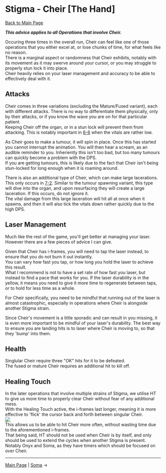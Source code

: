
# Stigma - Cheir [The Hand]

[Back to Main Page](../index.md)

***This advice applies to all Operations that involve Cheir.*** <br>

Occuring three times in the overall run, Cheir can feel like one of those operations that you either excel at, or lose chunks of time, for what feels like no reason. <br>
There is a marginal aspect or randomness that Cheir exhibits, notably with its movement as it may swerve around your cursor, or you may struggle to properly stun lock it into place. <br>
Cheir heavily relies on your laser management and accuracy to be able to effectively deal with it. <br>

## Attacks

Cheir comes in three variations (excluding the Mature/Fused variant), each with different attacks. There is no way to differentiate them physically, only by their attacks, or if you know the wave you are on for that particular patient. <br>
Keeping Cheir off the organ, or in a stun lock will prevent them from attacking. This is notably important in [6-6](../chp/chp6.md#6-6) when the vitals are rather low. <br>

As Cheir goes to make a tumour, it will spin in place. Once this has started you cannot interrupt the animation. You will then hear a scream, as an audible reminder to you. Inheriently this isn't too bad, but too many tumours can quickly become a problem with the DPS. <br>
If you are getting tumours, this is likely due to the fact that Cheir isn't being stun-locked for long enough when it is roaming around. <br>

There is also an additional type of Cheir, which can make large lacerations. This only occurs in [7-2](../chp/chp7.md#7-2). Similar to the tumour spawning variant, this type will dive into the organ, and upon resurfacing they will create a large laceration. If this occurs, do not ignore it. <br>
The vital damage from this large laceration will hit all at once when it spawns, and then it will also tick the vitals down rather quickly due to the high DPS. <br>

## Laser Management

Much like the rest of the game, you'll get better at managing your laser. However there are a few pieces of advice I can give. <br>

Given that Cheir has i-frames, you will need to tap the laser instead, to ensure that you do not burn it out instantly. <br>
You can vary how fast you tap, or how long you hold the laser to achieve this result. <br>
What I recommend is not to have a set rate of how fast you laser, but instead to find a pace that works for you. If the laser durability is in the yellow, it means you need to give it more time to regenerate between taps, or to hold for less time as a whole. <br>

For Cheir specifically, you need to be mindful that running out of the laser is almost catastrophic, especially in operations where Cheir is alongside another Stigma strain. <br>

Since Cheir's movement is a little sporadic and can result in you missing, it is even more important to be mindful of your laser's durability. The best way to ensure you are landing hits is to laser where Cheir is moving to, so that they 'bump' into them. <br>

## Health

Singlular Cheir require three "OK" hits for it to be defeated. <br>
The fused or mature Cheir requires an additional hit to kill off. <br>

## Healing Touch

In the later operations that involve multiple strains of Stigma, we utilise HT to give us more time to properly clear Cheir without fear of any additional mess. <br>
With the Healing Touch active, the i-frames last longer, meaning it is more effective to 'flick' the cursor back and forth between singular Cheir. <br>
![](/img/healingTouchFlick.gif)<br>
This allows us to be able to hit Cheir more often, without wasting time due to the aforementioned i-frames. <br>
That being said, HT should not be used when Cheir is by itself, and only should be used to extend the cycles when another Stigma is present. Notably Onyx and Soma, as they have timers which should be focused on over Cheir. <br>








---

[Main Page](../index.md) | [Soma](soma.md) →